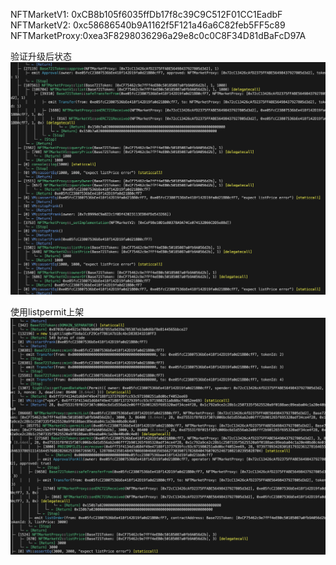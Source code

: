 NFTMarketV1: 0xCB8b105f6035ffDb17f8c39C9C512F01CC1EadbF
NFTMarketV2: 0xc58686540b9A1162f5F121a46a6C82feb5FF5c89
NFTMarketProxy:0xea3F8298036296a29e8c0c0C8F34D81dBaFcD97A


验证升级后状态
![alt text](<Screenshot 2024-05-07 at 00.34.11.png>)


使用listpermit上架
![alt text](<imgs/Screenshot 2024-05-07 at 00.59.52.png>)